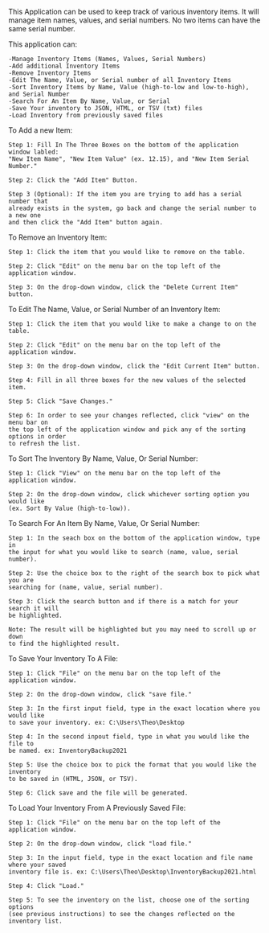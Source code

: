 This Application can be used to keep track of various inventory items. It will manage
item names, values, and serial numbers. No two items can have the same serial number.

This application can:

    -Manage Inventory Items (Names, Values, Serial Numbers)
    -Add additional Inventory Items
    -Remove Inventory Items
    -Edit The Name, Value, or Serial number of all Inventory Items
    -Sort Inventory Items by Name, Value (high-to-low and low-to-high), and Serial Number
    -Search For An Item By Name, Value, or Serial
    -Save Your inventory to JSON, HTML, or TSV (txt) files
    -Load Inventory from previously saved files



To Add a new Item:

    Step 1: Fill In The Three Boxes on the bottom of the application window labled:
    "New Item Name", "New Item Value" (ex. 12.15), and "New Item Serial Number."
    
    Step 2: Click the "Add Item" Button.

    Step 3 (Optional): If the item you are trying to add has a serial number that
    already exists in the system, go back and change the serial number to a new one
    and then click the "Add Item" button again.

To Remove an Inventory Item:

    Step 1: Click the item that you would like to remove on the table.

    Step 2: Click "Edit" on the menu bar on the top left of the application window.

    Step 3: On the drop-down window, click the "Delete Current Item" button.

To Edit The Name, Value, or Serial Number of an Inventory Item:

    Step 1: Click the item that you would like to make a change to on the table.

    Step 2: Click "Edit" on the menu bar on the top left of the application window.

    Step 3: On the drop-down window, click the "Edit Current Item" button.

    Step 4: Fill in all three boxes for the new values of the selected item.

    Step 5: Click "Save Changes."

    Step 6: In order to see your changes reflected, click "view" on the menu bar on
    the top left of the application window and pick any of the sorting options in order
    to refresh the list.

To Sort The Inventory By Name, Value, Or Serial Number:

    Step 1: Click "View" on the menu bar on the top left of the application window.

    Step 2: On the drop-down window, click whichever sorting option you would like
    (ex. Sort By Value (high-to-low)).

To Search For An Item By Name, Value, Or Serial Number:

    Step 1: In the seach box on the bottom of the application window, type in
    the input for what you would like to search (name, value, serial number).

    Step 2: Use the choice box to the right of the search box to pick what you are
    searching for (name, value, serial number).

    Step 3: Click the search button and if there is a match for your search it will
    be highlighted.
    
    Note: The result will be highlighted but you may need to scroll up or down
    to find the highlighted result.

To Save Your Inventory To A File:
    
    Step 1: Click "File" on the menu bar on the top left of the application window.

    Step 2: On the drop-down window, click "save file."

    Step 3: In the first input field, type in the exact location where you would like
    to save your inventory. ex: C:\Users\Theo\Desktop
    
    Step 4: In the second inpout field, type in what you would like the file to
    be named. ex: InventoryBackup2021
    
    Step 5: Use the choice box to pick the format that you would like the inventory
    to be saved in (HTML, JSON, or TSV).

    Step 6: Click save and the file will be generated.

To Load Your Inventory From A Previously Saved File:

    Step 1: Click "File" on the menu bar on the top left of the application window.

    Step 2: On the drop-down window, click "load file."

    Step 3: In the input field, type in the exact location and file name where your saved
    inventory file is. ex: C:\Users\Theo\Desktop\InventoryBackup2021.html

    Step 4: Click "Load."

    Step 5: To see the inventory on the list, choose one of the sorting options
    (see previous instructions) to see the changes reflected on the inventory list.